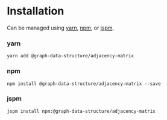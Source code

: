# Installation

Can be managed using
[yarn](https://yarnpkg.com/en/docs),
[npm](https://docs.npmjs.com),
or [jspm](https://jspm.org/docs).


### yarn
```terminal
yarn add @graph-data-structure/adjacency-matrix
```

### npm
```terminal
npm install @graph-data-structure/adjacency-matrix --save
```

### jspm
```terminal
jspm install npm:@graph-data-structure/adjacency-matrix
```
